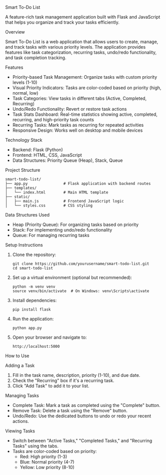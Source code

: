 Smart To-Do List

A feature-rich task management application built with Flask and JavaScript that helps you organize and track your tasks efficiently.

Overview

Smart To-Do List is a web application that allows users to create, manage, and track tasks with various priority levels. The application provides features like task categorization, recurring tasks, undo/redo functionality, and task completion tracking.

Features

- Priority-based Task Management: Organize tasks with custom priority levels (1-10)
- Visual Priority Indicators: Tasks are color-coded based on priority (high, normal, low)
- Task Categories: View tasks in different tabs (Active, Completed, Recurring)
- Undo/Redo Functionality: Revert or restore task actions
- Task Stats Dashboard: Real-time statistics showing active, completed, recurring, and high-priority task counts
- Recurring Tasks: Mark tasks as recurring for repeated activities
- Responsive Design: Works well on desktop and mobile devices

Technology Stack

- Backend: Flask (Python)
- Frontend: HTML, CSS, JavaScript
- Data Structures: Priority Queue (Heap), Stack, Queue

Project Structure

```
smart-todo-list/
├── app.py                # Flask application with backend routes
├── templates/
│   └── index.html        # Main HTML template
├── static/
│   ├── main.js           # Frontend JavaScript logic
│   └── styles.css        # CSS styling
```

Data Structures Used

- Heap (Priority Queue): For organizing tasks based on priority
- Stack: For implementing undo/redo functionality
- Queue: For managing recurring tasks

Setup Instructions

1. Clone the repository:
   ```
   git clone https://github.com/yourusername/smart-todo-list.git
   cd smart-todo-list
   ```

2. Set up a virtual environment (optional but recommended):
   ```
   python -m venv venv
   source venv/bin/activate  # On Windows: venv\Scripts\activate
   ```

3. Install dependencies:
   ```
   pip install flask
   ```

4. Run the application:
   ```
   python app.py
   ```

5. Open your browser and navigate to:
   ```
   http://localhost:5000
   ```

How to Use

Adding a Task
1. Fill in the task name, description, priority (1-10), and due date.
2. Check the "Recurring" box if it's a recurring task.
3. Click "Add Task" to add it to your list.

Managing Tasks
- Complete Task: Mark a task as completed using the "Complete" button.
- Remove Task: Delete a task using the "Remove" button.
- Undo/Redo: Use the dedicated buttons to undo or redo your recent actions.

Viewing Tasks
- Switch between "Active Tasks," "Completed Tasks," and "Recurring Tasks" using the tabs.
- Tasks are color-coded based on priority:
  - Red: High priority (1-3)
  - Blue: Normal priority (4-7)
  - Yellow: Low priority (8-10)
